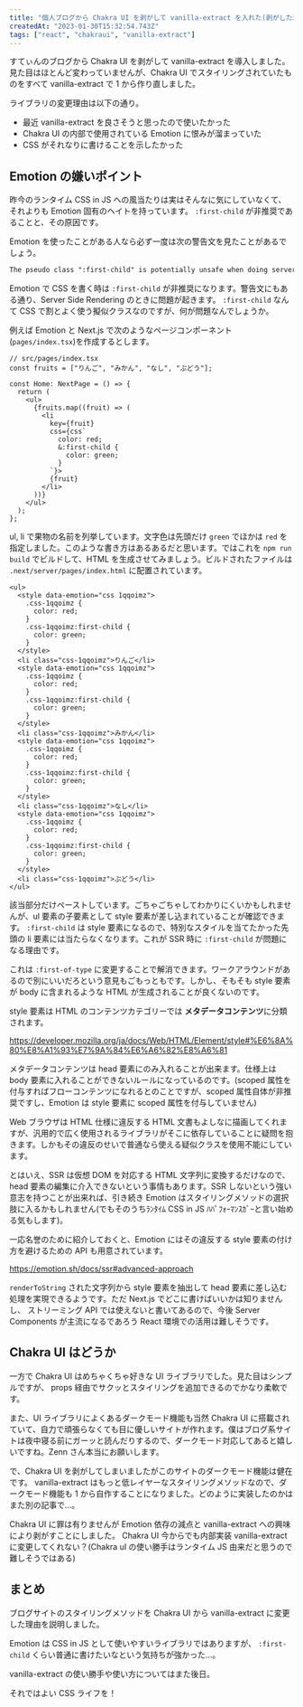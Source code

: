 ```yaml
---
title: "個人ブログから Chakra UI を剥がして vanilla-extract を入れた(剥がした理由編)"
createdAt: "2023-01-30T15:32:54.743Z"
tags: ["react", "chakraui", "vanilla-extract"]
---
```


すてぃんのブログから Chakra UI を剥がして vanilla-extract を導入しました。見た目はほとんど変わっていませんが、Chakra UI でスタイリングされていたものをすべて vanilla-extract で 1 から作り直しました。

ライブラリの変更理由は以下の通り。

- 最近 vanilla-extract を良さそうと思ったので使いたかった
- Chakra UI の内部で使用されている Emotion に恨みが溜まっていた
- CSS がそれなりに書けることを示したかった

## Emotion の嫌いポイント

昨今のランタイム CSS in JS への風当たりは実はそんなに気にしていなくて、それよりも Emotion 固有のヘイトを持っています。 `:first-child` が非推奨であることと、その原因です。

Emotion を使ったことがある人なら必ず一度は次の警告文を見たことがあるでしょう。

```txt
The pseudo class ":first-child" is potentially unsafe when doing server-side rendering. Try changing it to ":first-of-type".
```

Emotion で CSS を書く時は `:first-child` が非推奨になります。警告文にもある通り、Server Side Rendering のときに問題が起きます。 `:first-child` なんて CSS で割とよく使う擬似クラスなのですが、何が問題なんでしょうか。

例えば Emotion と Next.js で次のようなページコンポーネント(`pages/index.tsx`)を作成するとします。

```tsx
// src/pages/index.tsx
const fruits = ["りんご", "みかん", "なし", "ぶどう"];

const Home: NextPage = () => {
  return (
    <ul>
      {fruits.map((fruit) => (
        <li
          key={fruit}
          css={css`
            color: red;
            &:first-child {
              color: green;
            }
          `}>
          {fruit}
        </li>
      ))}
    </ul>
  );
};
```

ul, li で果物の名前を列挙しています。文字色は先頭だけ `green` でほかは `red` を指定しました。このような書き方はあるあるだと思います。ではこれを `npm run build` でビルドして、HTML を生成させてみましょう。ビルドされたファイルは `.next/server/pages/index.html` に配置されています。

```tsx
<ul>
  <style data-emotion="css 1qqoimz">
    .css-1qqoimz {
      color: red;
    }
    .css-1qqoimz:first-child {
      color: green;
    }
  </style>
  <li class="css-1qqoimz">りんご</li>
  <style data-emotion="css 1qqoimz">
    .css-1qqoimz {
      color: red;
    }
    .css-1qqoimz:first-child {
      color: green;
    }
  </style>
  <li class="css-1qqoimz">みかん</li>
  <style data-emotion="css 1qqoimz">
    .css-1qqoimz {
      color: red;
    }
    .css-1qqoimz:first-child {
      color: green;
    }
  </style>
  <li class="css-1qqoimz">なし</li>
  <style data-emotion="css 1qqoimz">
    .css-1qqoimz {
      color: red;
    }
    .css-1qqoimz:first-child {
      color: green;
    }
  </style>
  <li class="css-1qqoimz">ぶどう</li>
</ul>
```

該当部分だけペーストしています。ごちゃごちゃしてわかりにくいかもしれませんが、ul 要素の子要素として style 要素が差し込まれていることが確認できます。 `:first-child` は style 要素になるので、特別なスタイルを当てたかった先頭の li 要素には当たらなくなります。これが SSR 時に `:first-child` が問題になる理由です。

これは `:first-of-type` に変更することで解消できます。ワークアラウンドがあるので別にいいだろという意見もごもっともです。しかし、そもそも style 要素が body に含まれるような HTML が生成されることが良くないのです。

style 要素は HTML のコンテンツカテゴリーでは **メタデータコンテンツ**に分類されます。

https://developer.mozilla.org/ja/docs/Web/HTML/Element/style#%E6%8A%80%E8%A1%93%E7%9A%84%E6%A6%82%E8%A6%81

メタデータコンテンツは head 要素にのみ入れることが出来ます。仕様上は body 要素に入れることができないルールになっているのです。(scoped 属性を付与すればフローコンテンツになれるとのことですが、scoped 属性自体が非推奨ですし、Emotion は style 要素に scoped 属性を付与していません)

Web ブラウザは HTML 仕様に違反する HTML 文書もよしなに描画してくれますが、汎用的で広く使用されるライブラリがそこに依存していることに疑問を抱きます。しかもその違反のせいで普通なら使える疑似クラスを使用不能にしています。

とはいえ、SSR は仮想 DOM を対応する HTML 文字列に変換するだけなので、head 要素の編集に介入できないという事情もあります。SSR しないという強い意志を持つことが出来れば、引き続き Emotion はスタイリングメソッドの選択肢に入るかもしれません(でもそのうちﾗﾝﾀｲﾑ CSS in JS ﾊﾊﾟﾌｫｰﾏﾝｽｶﾞｰと言い始める気もします)。

一応名誉のために紹介しておくと、Emotion にはその違反する style 要素の付け方を避けるための API も用意されています。

https://emotion.sh/docs/ssr#advanced-approach

`renderToString` された文字列から style 要素を抽出して head 要素に差し込む処理を実現できるようです。ただ Next.js でどこに書けばいいかは知りませんし、 ストリーミング API では使えないと書いてあるので、今後 Server Components が主流になるであろう React 環境での活用は難しそうです。

## Chakra UI はどうか

一方で Chakra UI はめちゃくちゃ好きな UI ライブラリでした。見た目はシンプルですが、 props 経由でサクッとスタイリングを追加できるのでかなり柔軟です。

また、UI ライブラリによくあるダークモード機能も当然 Chakra UI に搭載されていて、自力で頑張らなくても目に優しいサイトが作れます。僕はブログ系サイトは夜中寝る前にガーッと読んだりするので、ダークモード対応してあると嬉しいですね。Zenn さん本当にお願いします。

で、Chakra UI を剥がしてしまいましたがこのサイトのダークモード機能は健在です。 vanilla-extract はもっと低レイヤーなスタイリングメソッドなので、ダークモード機能も 1 から自作することになりました。どのように実装したのかはまた別の記事で…。

Chakra UI に罪は有りませんが Emotion 依存の減点と vanilla-extract への興味により剥がすことにしました。 Chakra UI 今からでも内部実装 vanilla-extract に変更してくれない？(Chakra uI の使い勝手はランタイム JS 由来だと思うので難しそうではある)

## まとめ

ブログサイトのスタイリングメソッドを Chakra UI から vanilla-extract に変更した理由を説明しました。

Emotion は CSS in JS として使いやすいライブラリではありますが、 `:first-child` くらい普通に書けたいなという気持ちが強かった…。

vanilla-extract の使い勝手や使い方についてはまた後日。

それではよい CSS ライフを！
